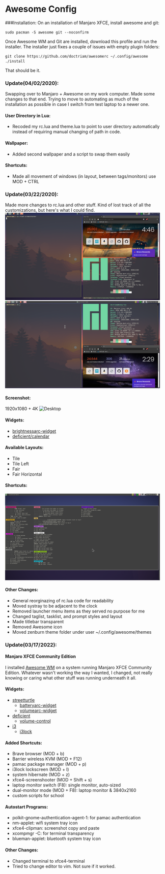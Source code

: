 # Awesome Config

###Installation:
On an installation of Manjaro XFCE, install awesome and git:
```
sudo pacman -S awesome git --noconfirm
```

Once Awesome WM and Git are installed, download this profile and run the
installer.  The installer just fixes a couple of issues with empty plugin
folders:
```
git clone https://github.com/doctriam/awesomerc ~/.config/awesome
./install
```

That should be it.

### Update(04/02/2020):
Swapping over to Manjaro + Awesome on my work computer.  Made some changes to
that end.  Trying to move to automating as much of the installation as possible
in case I switch from test laptop to a newer one.

#### User Directory in Lua:
* Recoded my rc.lua and theme.lua to point to user directory automatically
  instead of requiring manual changing of path in code.

#### Wallpaper:
* Added second wallpaper and a script to swap them easily

#### Shortcuts:
* Made all movement of windows (in layout, between tags/monitors) use MOD +
  CTRL

### Update(03/22/2020):
Made more changes to rc.lua and other stuff.  Kind of lost track of all the
customizations, but here's what I could find.
![Desktop03222020a](screenshots/desktop03222020a.png)
![Desktop03222020](screenshots/desktop03222020.png)

#### Screenshot:
1920x1080 + 4K
![Desktop](screenshots/desktop.png)

#### Widgets:
* [brightnessarc-widget](https://github.com/streetturtle/awesome-wm-widgets/tree/master/brightnessarc-widget)
* [deficient/calendar](https://github.com/deficient/calendar)

#### Available Layouts:
* Tile
* Tile Left
* Fair
* Fair Horizontal

#### Shortcuts:
![help_menu](screenshots/help_menu.png)

#### Other Changes:
* General reorginazing of rc.lua code for readability
* Moved systray to be adjacent to the clock
* Removed launcher menu items as they served no purpose for me
* Changed taglist, tasklist, and prompt styles and layout
* Made titlebar transparent
* Removed Awesome icon
* Moved zenburn theme folder under user ~/.config/awesome/themes


### Update(03/17/2022):
#### Manjaro XFCE Community Edition
I installed [Awesome
WM](https://www.archlinux.org/packages/community/x86_64/awesome/) on a system running Manjaro XFCE Community Edition.
Whatever wasn't working the way I wanted, I changed, not really knowing or
caring what other stuff was running underneath it all.

#### Widgets:
* [streetturtle](https://github.com/streetturtle/awesome-wm-widgets)
    * [batteryarc-widget](https://github.com/streetturtle/awesome-wm-widgets/tree/master/batteryarc-widget)
    * [volumearc-widget](https://github.com/streetturtle/awesome-wm-widgets/tree/master/volumearc-widget)
* [deficient](https://github.com/deficient)
    * [volume-control](https://github.com/deficient/volume-control)
* [i3](https://github.com/i3)
    * [i3lock](https://github.com/i3/i3lock)


#### Added Shortcuts:
* Brave browser (MOD + b)
* Barrier wireless KVM (MOD + F12)
* pamac package manager (MOD + p)
* i3lock lockscreen (MOD + l)
* system hibernate (MOD + z)
* xfce4-screenshooter (MOD + Shift + s)
* laptop monitor switch (F8): single monitor, auto-sized
* dual-monitor mode (MOD + F8): laptop monitor & 3840x2160
* custom scripts for school

#### Autostart Programs:
* polkit-gnome-authentication-agent-1: for pamac authentication
* nm-applet: wifi system tray icon
* xfce4-clipman: screenshot copy and paste
* xcompmgr -C: for terminal transparency
* blueman-applet: bluetooth system tray icon

#### Other Changes:
* Changed terminal to xfce4-terminal
* Tried to change editor to vim.  Not sure if it worked.
